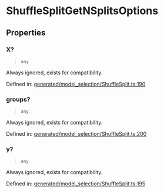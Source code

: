 # ShuffleSplitGetNSplitsOptions

## Properties

### X?

> `any`

Always ignored, exists for compatibility.

Defined in:  [generated/model\_selection/ShuffleSplit.ts:190](https://github.com/transitive-bullshit/scikit-learn-ts/blob/b59c1ff/packages/sklearn/src/generated/model_selection/ShuffleSplit.ts#L190)

### groups?

> `any`

Always ignored, exists for compatibility.

Defined in:  [generated/model\_selection/ShuffleSplit.ts:200](https://github.com/transitive-bullshit/scikit-learn-ts/blob/b59c1ff/packages/sklearn/src/generated/model_selection/ShuffleSplit.ts#L200)

### y?

> `any`

Always ignored, exists for compatibility.

Defined in:  [generated/model\_selection/ShuffleSplit.ts:195](https://github.com/transitive-bullshit/scikit-learn-ts/blob/b59c1ff/packages/sklearn/src/generated/model_selection/ShuffleSplit.ts#L195)
